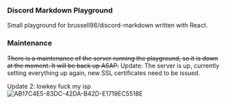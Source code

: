 ### Discord Markdown Playground

Small playground for brussell98/discord-markdown written with React.

### Maintenance

~~There is a maintenance of the server running the playground, so it is down at the moment.
It will be back up ASAP.~~
Update: The server is up, currently setting everything up again, new SSL certificates need to be issued.

Update 2: lowkey fuck my isp
![AB17C4E5-83DC-42DA-B42D-E1719EC5518E](https://user-images.githubusercontent.com/53915302/94072320-bb55d200-fdf5-11ea-98b0-fd0283936071.jpeg)

